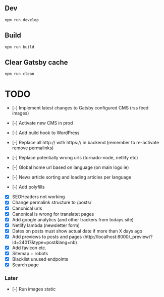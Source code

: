 ## Dev

`npm run develop`

## Build

`npm run build`

## Clear Gatsby cache

`npm run clean`

# TODO

- [-] Implement latest changes to Gatsby configured CMS (rss feed images)
- [-] Activate new CMS in prod
- [-] Add build hook to WordPress
- [-] Replace all http:// with https:// in backend (remember to re-activate remove permalinks)
- [-] Replace potentially wrong urls (tornado-node, netlify etc)

- [-] Global home url based on language (on main logo ie)
- [-] News article sorting and loading articles per language
- [-] Add polyfills

- [x] SEOHeaders not working
- [x] Change permalink structure to /posts/
- [x] Canonical urls
- [x] Canonical is wrong for translatet pages
- [x] Add google analytics (and other trackers from todays site)
- [x] Netlify lambda (newsletter form)
- [x] Dates on posts must show actual date if more than X days ago
- [x] Add previews to posts and pages (http://localhost:8000/_preview/?id=24017&type=post&lang=nb)
- [x] Add favicon etc.
- [x] Sitemap + robots
- [x] Blacklist unused endpoints
- [x] Search page

### Later

- [-] Run images static
